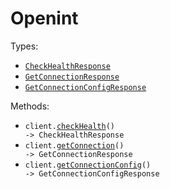 # Openint

Types:

- <code><a href="./src/resources/top-level.ts">CheckHealthResponse</a></code>
- <code><a href="./src/resources/top-level.ts">GetConnectionResponse</a></code>
- <code><a href="./src/resources/top-level.ts">GetConnectionConfigResponse</a></code>

Methods:

- <code title="get /health">client.<a href="./src/index.ts">checkHealth</a>() -> CheckHealthResponse</code>
- <code title="get /connection">client.<a href="./src/index.ts">getConnection</a>() -> GetConnectionResponse</code>
- <code title="get /connector-config">client.<a href="./src/index.ts">getConnectionConfig</a>() -> GetConnectionConfigResponse</code>
